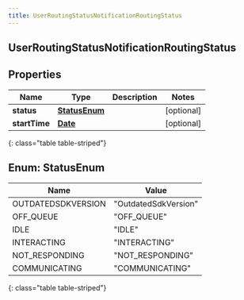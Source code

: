 ```yaml
---
title: UserRoutingStatusNotificationRoutingStatus
---
```

## UserRoutingStatusNotificationRoutingStatus


## Properties

| Name | Type | Description | Notes |
| ------------ | ------------- | ------------- | ------------- |
| **status** | [**StatusEnum**](#StatusEnum) |  |  [optional] |
| **startTime** | [**Date**](Date.html) |  |  [optional] |
{: class="table table-striped"}


<a name="StatusEnum"></a>

## Enum: StatusEnum

| Name | Value |
| ---- | ----- |
| OUTDATEDSDKVERSION | &quot;OutdatedSdkVersion&quot; |
| OFF_QUEUE | &quot;OFF_QUEUE&quot; |
| IDLE | &quot;IDLE&quot; |
| INTERACTING | &quot;INTERACTING&quot; |
| NOT_RESPONDING | &quot;NOT_RESPONDING&quot; |
| COMMUNICATING | &quot;COMMUNICATING&quot; |
{: class="table table-striped"}



